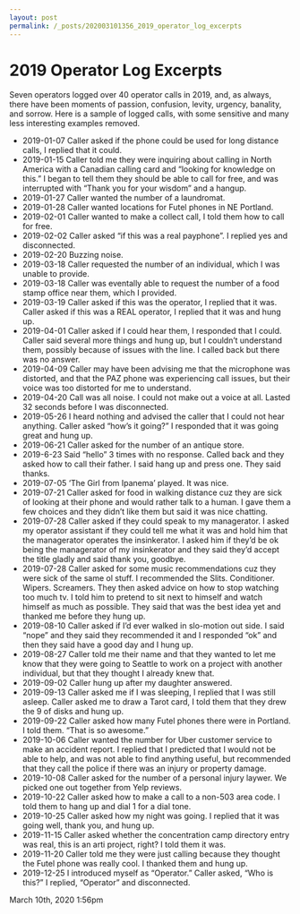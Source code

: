 ```yaml
---
layout: post
permalink: /_posts/202003101356_2019_operator_log_excerpts
---
```


# 2019 Operator Log Excerpts

Seven operators logged over 40 operator calls in 2019, and, as always, there have been moments of passion, confusion, levity, urgency, banality, and sorrow. Here is a sample of logged calls, with some sensitive and many less interesting examples removed.



<ul>
<li>2019-01-07
Caller asked if the phone could be used for long distance calls, I replied that it could.</li>
<li>2019-01-15
Caller told me they were inquiring about calling in North America with a Canadian calling card and &ldquo;looking for knowledge on this.&rdquo; I began to tell them they should be able to call for free, and was interrupted with &ldquo;Thank you for your wisdom&rdquo; and a hangup.</li>
<li>2019-01-27
Caller wanted the number of a laundromat.</li>
<li>2019-01-28
Caller wanted locations for Futel phones in NE Portland.</li>
<li>2019-02-01
Caller wanted to make a collect call, I told them how to call for free.</li>
<li>2019-02-02
Caller asked &ldquo;if this was a real payphone&rdquo;. I replied yes and disconnected.</li>
<li>2019-02-20
Buzzing noise.</li>
<li>2019-03-18
Caller requested the number of an individual, which I was unable to provide.</li>
<li>2019-03-18
Caller was eventally able to request the number of a food stamp office near them, which I provided.</li>
<li>2019-03-19
Caller asked if this was the operator, I replied that it was. Caller asked if this was a REAL operator, I replied that it was and hung up.</li>
<li>2019-04-01
Caller asked if I could hear them, I responded that I could. Caller said several more things and hung up, but I couldn&rsquo;t understand them, possibly because of issues with the line. I called back but there was no answer.</li>
<li>2019-04-09
Caller may have been advising me that the microphone was distorted, and that the PAZ phone was experiencing call issues, but their voice was too distorted for me to understand.</li>
<li>2019-04-20
Call was all noise. I could not make out a voice at all. Lasted 32 seconds before I was disconnected.</li>
<li>2019-05-26
I heard nothing and advised the caller that I could not hear anything. Caller asked &ldquo;how&rsquo;s it going?&rdquo; I responded that it was going great and hung up.</li>
<li>2019-06-21
Caller asked for the number of an antique store.</li>
<li>2019-6-23
Said &ldquo;hello&rdquo; 3 times with no response. Called back and they asked how to call their father. I said hang up and press one. They said thanks.</li>
<li>2019-07-05
&lsquo;The Girl from Ipanema&rsquo; played. It was nice.</li>
<li>2019-07-21
Caller asked for food in walking distance cuz they are sick of looking at their phone and would rather talk to a human. I gave them a few choices and they didn&rsquo;t like them but said it was nice chatting.</li>
<li>2019-07-28
Caller asked if they could speak to my managerator. I asked my operator assistant if they could tell me what it was and hold him that the managerator operates the insinkerator. I asked him if they’d be ok being the managerator of my insinkerator and they said they’d accept the title gladly and said thank you, goodbye.</li>
<li>2019-07-28
Caller asked for some music recommendations cuz they were sick of the same ol stuff. I recommended the Slits. Conditioner. Wipers. Screamers. They then asked advice on how to stop watching too much tv. I told him to pretend to sit next to himself and watch himself as much as possible. They said that was the best idea yet and thanked me before they hung up.</li>
<li>2019-08-10
Caller asked if I&rsquo;d ever walked in slo-motion out side. I said &ldquo;nope&rdquo; and they said they recommended it and I responded &ldquo;ok&rdquo; and then they said have a good day and I hung up.</li>
<li>2019-08-27
Caller told me their name and that they wanted to let me know that they were going to Seattle to work on a project with another individual, but that they thought I already knew that.</li>
<li>2019-09-02
Caller hung up after my daughter answered.</li>
<li>2019-09-13
Caller asked me if I was sleeping, I replied that I was still asleep. Caller asked me to draw a Tarot card, I told them that they drew the 9 of disks and hung up.</li>
<li>2019-09-22
Caller asked how many Futel phones there were in Portland. I told them. &ldquo;That is so awesome.&rdquo;</li>
<li>2019-10-06
Caller wanted the number for Uber customer service to make an accident report. I replied that I predicted that I would not be able to help, and was not able to find anything useful, but recommended that they call the police if there was an injury or property damage.</li>
<li>2019-10-08
Caller asked for the number of a personal injury laywer. We picked one out together from Yelp reviews.</li>
<li>2019-10-22
Caller asked how to make a call to a non-503 area code. I told them to hang up and dial 1 for a dial tone.</li>
<li>2019-10-25
Caller asked how my night was going. I replied that it was going well, thank you, and hung up.</li>
<li>2019-11-15
Caller asked whether the concentration camp directory entry was real, this is an arti project, right? I told them it was.</li>
<li>2019-11-20
Caller told me they were just calling because they thought the Futel phone was really cool. I thanked them and hung up.</li>
<li>2019-12-25
I introduced myself as &ldquo;Operator.&rdquo; Caller asked, &ldquo;Who is this?&rdquo; I replied, &ldquo;Operator&rdquo; and disconnected.</li>
</ul>

<div id="footer">
<span id="timestamp"> March 10th, 2020 1:56pm </span>
</div>
